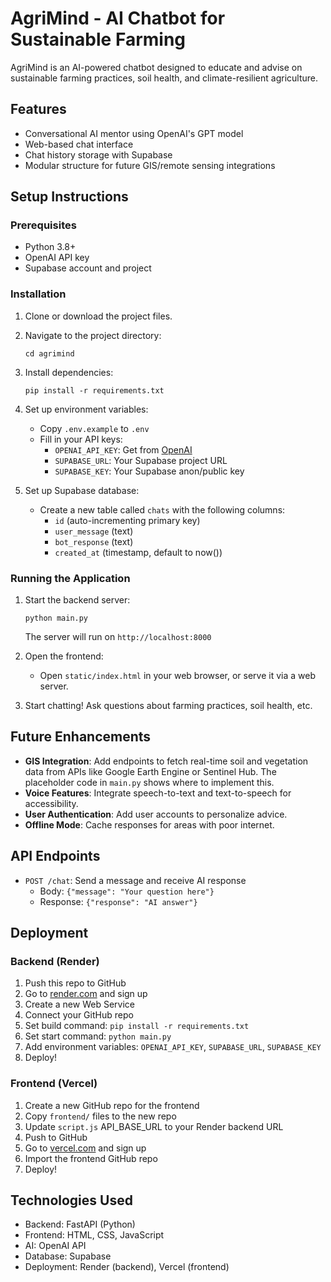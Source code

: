 # AgriMind - AI Chatbot for Sustainable Farming

AgriMind is an AI-powered chatbot designed to educate and advise on sustainable farming practices, soil health, and climate-resilient agriculture.

## Features

- Conversational AI mentor using OpenAI's GPT model
- Web-based chat interface
- Chat history storage with Supabase
- Modular structure for future GIS/remote sensing integrations

## Setup Instructions

### Prerequisites

- Python 3.8+
- OpenAI API key
- Supabase account and project

### Installation

1. Clone or download the project files.

2. Navigate to the project directory:
   ```
   cd agrimind
   ```

3. Install dependencies:
   ```
   pip install -r requirements.txt
   ```

4. Set up environment variables:
   - Copy `.env.example` to `.env`
   - Fill in your API keys:
     - `OPENAI_API_KEY`: Get from [OpenAI](https://platform.openai.com/)
     - `SUPABASE_URL`: Your Supabase project URL
     - `SUPABASE_KEY`: Your Supabase anon/public key

5. Set up Supabase database:
   - Create a new table called `chats` with the following columns:
     - `id` (auto-incrementing primary key)
     - `user_message` (text)
     - `bot_response` (text)
     - `created_at` (timestamp, default to now())

### Running the Application

1. Start the backend server:
   ```
   python main.py
   ```
   The server will run on `http://localhost:8000`

2. Open the frontend:
   - Open `static/index.html` in your web browser, or serve it via a web server.

3. Start chatting! Ask questions about farming practices, soil health, etc.

## Future Enhancements

- **GIS Integration**: Add endpoints to fetch real-time soil and vegetation data from APIs like Google Earth Engine or Sentinel Hub. The placeholder code in `main.py` shows where to implement this.
- **Voice Features**: Integrate speech-to-text and text-to-speech for accessibility.
- **User Authentication**: Add user accounts to personalize advice.
- **Offline Mode**: Cache responses for areas with poor internet.

## API Endpoints

- `POST /chat`: Send a message and receive AI response
  - Body: `{"message": "Your question here"}`
  - Response: `{"response": "AI answer"}`

## Deployment

### Backend (Render)
1. Push this repo to GitHub
2. Go to [render.com](https://render.com) and sign up
3. Create a new Web Service
4. Connect your GitHub repo
5. Set build command: `pip install -r requirements.txt`
6. Set start command: `python main.py`
7. Add environment variables: `OPENAI_API_KEY`, `SUPABASE_URL`, `SUPABASE_KEY`
8. Deploy!

### Frontend (Vercel)
1. Create a new GitHub repo for the frontend
2. Copy `frontend/` files to the new repo
3. Update `script.js` API_BASE_URL to your Render backend URL
4. Push to GitHub
5. Go to [vercel.com](https://vercel.com) and sign up
6. Import the frontend GitHub repo
7. Deploy!

## Technologies Used

- Backend: FastAPI (Python)
- Frontend: HTML, CSS, JavaScript
- AI: OpenAI API
- Database: Supabase
- Deployment: Render (backend), Vercel (frontend)